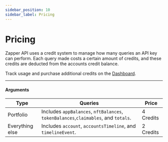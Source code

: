 ```yaml
---
sidebar_position: 10
sidebar_label: Pricing
---
```


# Pricing

Zapper API uses a credit system to manage how many queries an API key can perform. Each query made costs a certain amount of credits, and these credits are deducted from the accounts credit balance.

Track usage and purchase additional credits on the [Dashboard](/dashboard).

---

#### Arguments

| Type      | Queries | Price |
| ----------- | ----------- | ----------- |
| Portfolio      | Includes `appBalances`, `nftBalances`, `tokenBalances`,`claimables`, and `totals`.  | 4 Credits | 
| Everything else   | Includes `account`, `accountsTimeline`, and `timelineEvent`.    | 2 Credits | 


